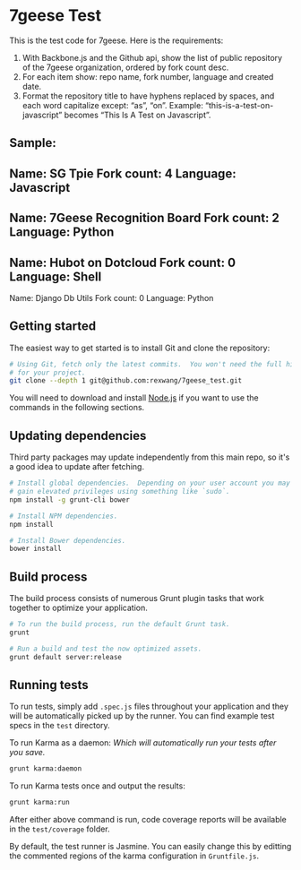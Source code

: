 7geese Test
====================

This is the test code for 7geese. Here is the requirements:

1) With Backbone.js and the Github api, show the list of public repository of the 7geese organization, ordered by fork count desc.
2) For each item show: repo name, fork number, language and created date.
3) Format the repository title to have hyphens replaced by spaces, and each word capitalize except: “as”, “on”. Example: “this-is-a-test-on-javascript” becomes “This Is A Test on Javascript”.

Sample:
---
Name: SG Tpie
Fork count: 4
Language: Javascript
---
Name: 7Geese Recognition Board
Fork count: 2
Language: Python
---
Name: Hubot on Dotcloud
Fork count: 0
Language: Shell
---
Name: Django Db Utils
Fork count: 0
Language: Python

## Getting started ##

The easiest way to get started is to install Git and clone the repository:

``` bash
# Using Git, fetch only the latest commits.  You won't need the full history
# for your project.
git clone --depth 1 git@github.com:rexwang/7geese_test.git
```

You will need to download and install [Node.js](http://nodejs.org/) if you want
to use the commands in the following sections.

## Updating dependencies ##

Third party packages may update independently from this main repo, so it's a
good idea to update after fetching.

``` bash
# Install global dependencies.  Depending on your user account you may need to
# gain elevated privileges using something like `sudo`.
npm install -g grunt-cli bower

# Install NPM dependencies.
npm install

# Install Bower dependencies.
bower install
```

## Build process ##

The build process consists of numerous Grunt plugin tasks that work together
to optimize your application.

``` bash
# To run the build process, run the default Grunt task.
grunt

# Run a build and test the now optimized assets.
grunt default server:release
```

## Running tests ##

To run tests, simply add `.spec.js` files throughout your application and they
will be automatically picked up by the runner.  You can find example test specs
in the `test` directory.

To run Karma as a daemon:
*Which will automatically run your tests after you save.*

``` bash
grunt karma:daemon
```

To run Karma tests once and output the results:

``` bash
grunt karma:run
```

After either above command is run, code coverage reports will be available in
the `test/coverage` folder.

By default, the test runner is Jasmine.  You can easily change this by
editting the commented regions of the karma configuration in `Gruntfile.js`.
